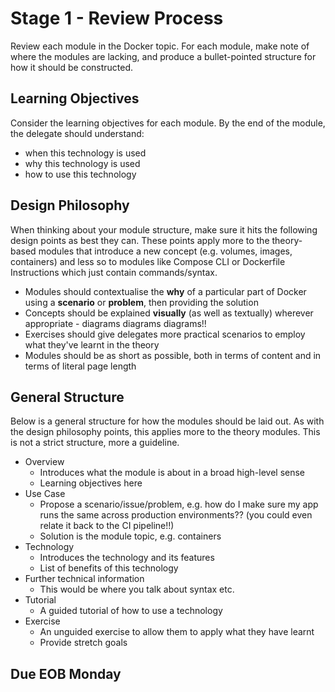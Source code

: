 # Stage 1 - Review Process

Review each module in the Docker topic. For each module, make note of where the modules are lacking, and produce a bullet-pointed structure for how it should be constructed.

## Learning Objectives

Consider the learning objectives for each module. By the end of the module, the delegate should understand:

- when this technology is used 
- why this technology is used
- how to use this technology

## Design Philosophy

When thinking about your module structure, make sure it hits the following design points as best they can. These points apply more to the theory-based modules that introduce a new concept (e.g. volumes, images, containers) and less so to modules like Compose CLI or Dockerfile Instructions which just contain commands/syntax.

- Modules should contextualise the **why** of a particular part of Docker using a **scenario** or **problem**, then providing the solution
- Concepts should be explained **visually** (as well as textually) wherever appropriate - diagrams diagrams diagrams!!
- Exercises should give delegates more practical scenarios to employ what they've learnt in the theory
- Modules should be as short as possible, both in terms of content and in terms of literal page length

## General Structure

Below is a general structure for how the modules should be laid out. As with the design philosophy points, this applies more to the theory modules. This is not a strict structure, more a guideline.

- Overview
    - Introduces what the module is about in a broad high-level sense
    - Learning objectives here
- Use Case
    - Propose a scenario/issue/problem, e.g. how do I make sure my app runs the same across production environments?? (you could even relate it back to the CI pipeline!!)
    - Solution is the module topic, e.g. containers
- Technology
    - Introduces the technology and its features
    - List of benefits of this technology
- Further technical information
    - This would be where you talk about syntax etc.
- Tutorial
    - A guided tutorial of how to use a technology
- Exercise
    - An unguided exercise to allow them to apply what they have learnt
    - Provide stretch goals

## Due EOB Monday